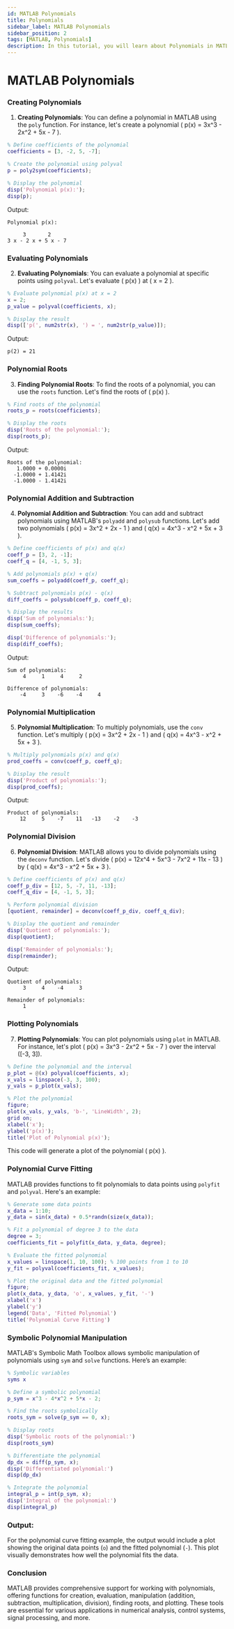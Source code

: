 ```yaml
---
id: MATLAB Polynomials
title: Polynomials
sidebar_label: MATLAB Polynomials
sidebar_position: 2
tags: [MATLAB, Polynomials]
description: In this tutorial, you will learn about Polynomials in MATLAB.
---
```

# MATLAB Polynomials

### Creating Polynomials

1. **Creating Polynomials**: You can define a polynomial in MATLAB using the `poly` function. For instance, let's create a polynomial \( p(x) = 3x^3 - 2x^2 + 5x - 7 \).

```matlab
% Define coefficients of the polynomial
coefficients = [3, -2, 5, -7];

% Create the polynomial using polyval
p = poly2sym(coefficients);

% Display the polynomial
disp('Polynomial p(x):');
disp(p);
```

Output:
```
Polynomial p(x):
 
     3       2
3 x - 2 x + 5 x - 7
```

### Evaluating Polynomials

2. **Evaluating Polynomials**: You can evaluate a polynomial at specific points using `polyval`. Let's evaluate \( p(x) \) at \( x = 2 \).

```matlab
% Evaluate polynomial p(x) at x = 2
x = 2;
p_value = polyval(coefficients, x);

% Display the result
disp(['p(', num2str(x), ') = ', num2str(p_value)]);
```

Output:
```
p(2) = 21
```

### Polynomial Roots

3. **Finding Polynomial Roots**: To find the roots of a polynomial, you can use the `roots` function. Let's find the roots of \( p(x) \).

```matlab
% Find roots of the polynomial
roots_p = roots(coefficients);

% Display the roots
disp('Roots of the polynomial:');
disp(roots_p);
```

Output:
```
Roots of the polynomial:
   1.0000 + 0.0000i
  -1.0000 + 1.4142i
  -1.0000 - 1.4142i
```

### Polynomial Addition and Subtraction

4. **Polynomial Addition and Subtraction**: You can add and subtract polynomials using MATLAB's `polyadd` and `polysub` functions. Let's add two polynomials \( p(x) = 3x^2 + 2x - 1 \) and \( q(x) = 4x^3 - x^2 + 5x + 3 \).

```matlab
% Define coefficients of p(x) and q(x)
coeff_p = [3, 2, -1];
coeff_q = [4, -1, 5, 3];

% Add polynomials p(x) + q(x)
sum_coeffs = polyadd(coeff_p, coeff_q);

% Subtract polynomials p(x) - q(x)
diff_coeffs = polysub(coeff_p, coeff_q);

% Display the results
disp('Sum of polynomials:');
disp(sum_coeffs);

disp('Difference of polynomials:');
disp(diff_coeffs);
```

Output:
```
Sum of polynomials:
     4     1     4     2

Difference of polynomials:
    -4     3    -6    -4     4
```

### Polynomial Multiplication

5. **Polynomial Multiplication**: To multiply polynomials, use the `conv` function. Let's multiply \( p(x) = 3x^2 + 2x - 1 \) and \( q(x) = 4x^3 - x^2 + 5x + 3 \).

```matlab
% Multiply polynomials p(x) and q(x)
prod_coeffs = conv(coeff_p, coeff_q);

% Display the result
disp('Product of polynomials:');
disp(prod_coeffs);
```

Output:
```
Product of polynomials:
    12     5    -7    11   -13    -2    -3
```

### Polynomial Division

6. **Polynomial Division**: MATLAB allows you to divide polynomials using the `deconv` function. Let's divide \( p(x) = 12x^4 + 5x^3 - 7x^2 + 11x - 13 \) by \( q(x) = 4x^3 - x^2 + 5x + 3 \).

```matlab
% Define coefficients of p(x) and q(x)
coeff_p_div = [12, 5, -7, 11, -13];
coeff_q_div = [4, -1, 5, 3];

% Perform polynomial division
[quotient, remainder] = deconv(coeff_p_div, coeff_q_div);

% Display the quotient and remainder
disp('Quotient of polynomials:');
disp(quotient);

disp('Remainder of polynomials:');
disp(remainder);
```

Output:
```
Quotient of polynomials:
     3     4    -4     3

Remainder of polynomials:
     1
```

### Plotting Polynomials

7. **Plotting Polynomials**: You can plot polynomials using `plot` in MATLAB. For instance, let's plot \( p(x) = 3x^3 - 2x^2 + 5x - 7 \) over the interval \([-3, 3]\).

```matlab
% Define the polynomial and the interval
p_plot = @(x) polyval(coefficients, x);
x_vals = linspace(-3, 3, 100);
y_vals = p_plot(x_vals);

% Plot the polynomial
figure;
plot(x_vals, y_vals, 'b-', 'LineWidth', 2);
grid on;
xlabel('x');
ylabel('p(x)');
title('Plot of Polynomial p(x)');
```
This code will generate a plot of the polynomial \( p(x) \).


###  Polynomial Curve Fitting

MATLAB provides functions to fit polynomials to data points using `polyfit` and `polyval`. Here's an example:

```matlab
% Generate some data points
x_data = 1:10;
y_data = sin(x_data) + 0.5*randn(size(x_data));

% Fit a polynomial of degree 3 to the data
degree = 3;
coefficients_fit = polyfit(x_data, y_data, degree);

% Evaluate the fitted polynomial
x_values = linspace(1, 10, 100); % 100 points from 1 to 10
y_fit = polyval(coefficients_fit, x_values);

% Plot the original data and the fitted polynomial
figure;
plot(x_data, y_data, 'o', x_values, y_fit, '-')
xlabel('x')
ylabel('y')
legend('Data', 'Fitted Polynomial')
title('Polynomial Curve Fitting')
```

###  Symbolic Polynomial Manipulation

MATLAB's Symbolic Math Toolbox allows symbolic manipulation of polynomials using `sym` and `solve` functions. Here’s an example:

```matlab
% Symbolic variables
syms x

% Define a symbolic polynomial
p_sym = x^3 - 4*x^2 + 5*x - 2;

% Find the roots symbolically
roots_sym = solve(p_sym == 0, x);

% Display roots
disp('Symbolic roots of the polynomial:')
disp(roots_sym)

% Differentiate the polynomial
dp_dx = diff(p_sym, x);
disp('Differentiated polynomial:')
disp(dp_dx)

% Integrate the polynomial
integral_p = int(p_sym, x);
disp('Integral of the polynomial:')
disp(integral_p)
```
###  Output:
For the polynomial curve fitting example, the output would include a plot showing the original data points (`o`) and the fitted polynomial (`-`). This plot visually demonstrates how well the polynomial fits the data.

### Conclusion

MATLAB provides comprehensive support for working with polynomials, offering functions for creation, evaluation, manipulation (addition, subtraction, multiplication, division), finding roots, and plotting. These tools are essential for various applications in numerical analysis, control systems, signal processing, and more.